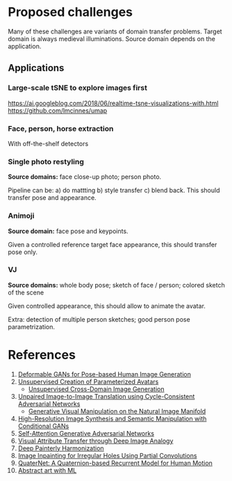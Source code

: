 # Proposed challenges
Many of these challenges are variants of domain transfer problems. Target domain is always medieval illuminations. Source domain depends on the application.

## Applications

### Large-scale tSNE to explore images first
https://ai.googleblog.com/2018/06/realtime-tsne-visualizations-with.html
https://github.com/lmcinnes/umap

### Face, person, horse extraction
With off-the-shelf detectors

### Single photo restyling
**Source domains:** face close-up photo; person photo.

Pipeline can be: a) do mattting b) style transfer c) blend back. This should transfer pose and appearance.

###  Animoji
**Source domain:** face pose and keypoints.

Given a controlled reference target face appearance, this should transfer pose only.

### VJ
**Source domains:** whole body pose; sketch of face / person; colored sketch of the scene

Given controlled appearance, this should allow to animate the avatar.

Extra: detection of multiple person sketches; good person pose parametrization.

# References
1. [Deformable GANs for Pose-based Human Image Generation](https://arxiv.org/abs/1801.00055)
2. [Unsupervised Creation of Parameterized Avatars](https://arxiv.org/abs/1704.05693)
   * [Unsupervised Cross-Domain Image Generation](https://arxiv.org/abs/1611.02200)
3. [Unpaired Image-to-Image Translation using Cycle-Consistent Adversarial Networks](https://arxiv.org/abs/1703.10593)
   * [Generative Visual Manipulation on the Natural Image Manifold](https://arxiv.org/abs/1609.03552)
4. [High-Resolution Image Synthesis and Semantic Manipulation with Conditional GANs](https://arxiv.org/abs/1711.11585)
5. [Self-Attention Generative Adversarial Networks](https://arxiv.org/abs/1805.08318)
6. [Visual Attribute Transfer through Deep Image Analogy](https://arxiv.org/abs/1705.01088)
7. [Deep Painterly Harmonization](https://arxiv.org/abs/1804.03189)
8. [Image Inpainting for Irregular Holes Using Partial Convolutions](https://arxiv.org/abs/1804.07723)
9. [QuaterNet: A Quaternion-based Recurrent Model for Human Motion](https://arxiv.org/abs/1805.06485)
10. [Abstract art with ML](https://janhuenermann.com/blog/abstract-art-with-ml)
